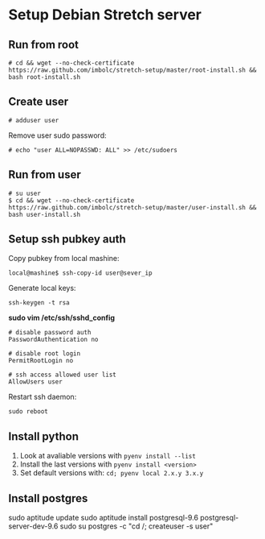 Setup Debian Stretch server
==========================

Run from root
-------------
    # cd && wget --no-check-certificate https://raw.github.com/imbolc/stretch-setup/master/root-install.sh && bash root-install.sh

Create user
-----------
    # adduser user

Remove user sudo password:

    # echo "user ALL=NOPASSWD: ALL" >> /etc/sudoers


Run from user
-------------
    # su user
    $ cd && wget --no-check-certificate https://raw.github.com/imbolc/stretch-setup/master/user-install.sh && bash user-install.sh


Setup ssh pubkey auth
---------------------
Copy pubkey from local mashine:

    local@mashine$ ssh-copy-id user@sever_ip

Generate local keys:

    ssh-keygen -t rsa


**sudo vim /etc/ssh/sshd_config**

    # disable password auth
    PasswordAuthentication no

    # disable root login
    PermitRootLogin no

    # ssh access allowed user list
    AllowUsers user

Restart ssh daemon: 

    sudo reboot


Install python
--------------
1. Look at avaliable versions with `pyenv install --list`
2. Install the last versions with `pyenv install <version>`
3. Set default versions with: `cd; pyenv local 2.x.y 3.x.y`


Install postgres
----------------
sudo aptitude update
sudo aptitude install postgresql-9.6 postgresql-server-dev-9.6
sudo su postgres -c "cd /; createuser -s user"

